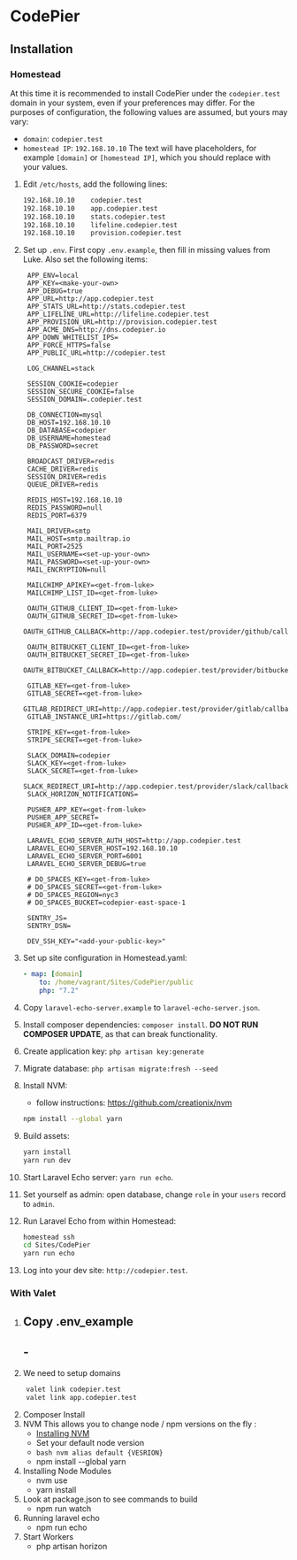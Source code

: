 # CodePier

## Installation

### Homestead

At this time it is recommended to install CodePier under the `codepier.test`
domain in your system, even if your preferences may differ.
For the purposes of configuration, the following values are assumed, but yours may vary:

- `domain`: `codepier.test`
- `homestead IP`: `192.168.10.10`
  The text will have placeholders, for example `[domain]` or `[homestead IP]`, which you should replace with your values.

1. Edit `/etc/hosts`, add the following lines:

   ```sh
   192.168.10.10    codepier.test
   192.168.10.10    app.codepier.test
   192.168.10.10    stats.codepier.test
   192.168.10.10    lifeline.codepier.test
   192.168.10.10    provision.codepier.test
   ```

2. Set up `.env`. First copy `.env.example`, then fill in missing values from Luke. Also set the following items:

   ```env
    APP_ENV=local
    APP_KEY=<make-your-own>
    APP_DEBUG=true
    APP_URL=http://app.codepier.test
    APP_STATS_URL=http://stats.codepier.test
    APP_LIFELINE_URL=http://lifeline.codepier.test
    APP_PROVISION_URL=http://provision.codepier.test
    APP_ACME_DNS=http://dns.codepier.io
    APP_DOWN_WHITELIST_IPS=
    APP_FORCE_HTTPS=false
    APP_PUBLIC_URL=http://codepier.test

    LOG_CHANNEL=stack

    SESSION_COOKIE=codepier
    SESSION_SECURE_COOKIE=false
    SESSION_DOMAIN=.codepier.test

    DB_CONNECTION=mysql
    DB_HOST=192.168.10.10
    DB_DATABASE=codepier
    DB_USERNAME=homestead
    DB_PASSWORD=secret

    BROADCAST_DRIVER=redis
    CACHE_DRIVER=redis
    SESSION_DRIVER=redis
    QUEUE_DRIVER=redis

    REDIS_HOST=192.168.10.10
    REDIS_PASSWORD=null
    REDIS_PORT=6379

    MAIL_DRIVER=smtp
    MAIL_HOST=smtp.mailtrap.io
    MAIL_PORT=2525
    MAIL_USERNAME=<set-up-your-own>
    MAIL_PASSWORD=<set-up-your-own>
    MAIL_ENCRYPTION=null

    MAILCHIMP_APIKEY=<get-from-luke>
    MAILCHIMP_LIST_ID=<get-from-luke>

    OAUTH_GITHUB_CLIENT_ID=<get-from-luke>
    OAUTH_GITHUB_SECRET_ID=<get-from-luke>
    OAUTH_GITHUB_CALLBACK=http://app.codepier.test/provider/github/callback

    OAUTH_BITBUCKET_CLIENT_ID=<get-from-luke>
    OAUTH_BITBUCKET_SECRET_ID=<get-from-luke>
    OAUTH_BITBUCKET_CALLBACK=http://app.codepier.test/provider/bitbucket/callback

    GITLAB_KEY=<get-from-luke>
    GITLAB_SECRET=<get-from-luke>
    GITLAB_REDIRECT_URI=http://app.codepier.test/provider/gitlab/callback
    GITLAB_INSTANCE_URI=https://gitlab.com/

    STRIPE_KEY=<get-from-luke>
    STRIPE_SECRET=<get-from-luke>

    SLACK_DOMAIN=codepier
    SLACK_KEY=<get-from-luke>
    SLACK_SECRET=<get-from-luke>
    SLACK_REDIRECT_URI=http://app.codepier.test/provider/slack/callback
    SLACK_HORIZON_NOTIFICATIONS=

    PUSHER_APP_KEY=<get-from-luke>
    PUSHER_APP_SECRET=
    PUSHER_APP_ID=<get-from-luke>

    LARAVEL_ECHO_SERVER_AUTH_HOST=http://app.codepier.test
    LARAVEL_ECHO_SERVER_HOST=192.168.10.10
    LARAVEL_ECHO_SERVER_PORT=6001
    LARAVEL_ECHO_SERVER_DEBUG=true

    # DO_SPACES_KEY=<get-from-luke>
    # DO_SPACES_SECRET=<get-from-luke>
    # DO_SPACES_REGION=nyc3
    # DO_SPACES_BUCKET=codepier-east-space-1

    SENTRY_JS=
    SENTRY_DSN=

    DEV_SSH_KEY="<add-your-public-key>"
   ```

3. Set up site configuration in Homestead.yaml:

   ```yml
   - map: [domain]
       to: /home/vagrant/Sites/CodePier/public
       php: "7.2"
   ```

4. Copy `laravel-echo-server.example` to `laravel-echo-server.json`.
5. Install composer dependencies: `composer install`. **DO NOT RUN COMPOSER UPDATE**, as that can break functionality.
6. Create application key: `php artisan key:generate`
7. Migrate database: `php artisan migrate:fresh --seed`
8. Install NVM:
   - follow instructions: https://github.com/creationix/nvm
   ```sh
   npm install --global yarn
   ```
9. Build assets:
   ```sh
   yarn install
   yarn run dev
   ```
10. Start Laravel Echo server: `yarn run echo`.
11. Set yourself as admin: open database, change `role` in your `users` record to `admin`.
12. Run Laravel Echo from within Homestead:
    ```sh
    homestead ssh
    cd Sites/CodePier
    yarn run echo
    ```
13. Log into your dev site: `http://codepier.test`.

### With Valet

1. ## Copy .env_example
   ## -
1. We need to setup domains

```bash
    valet link codepier.test
    valet link app.codepier.test
```

2. Composer Install
3. NVM
   This allows you to change node / npm versions on the fly :
   - [Installing NVM](https://github.com/creationix/nvm)
   - Set your default node version
   - `bash nvm alias default {VESRION}`
   - npm install --global yarn
4. Installing Node Modules
   - nvm use
   - yarn install
5. Look at package.json to see commands to build
   - npm run watch
6. Running laravel echo
   - npm run echo
7. Start Workers
   - php artisan horizon
